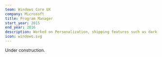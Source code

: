 ```yaml
---
team: Windows Core UX
company: Microsoft
title: Program Manager
start_year: 2015
end_year: 2016
description: Worked on Personalization, shipping features such as dark theme, custom accent color picker, and sound scheme.
icon: windows.svg
---
```

Under construction.